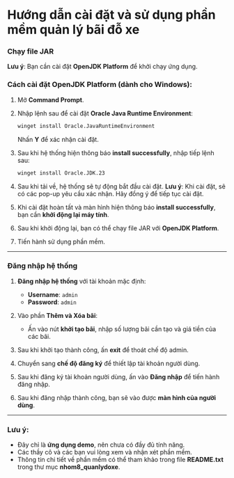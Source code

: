 
# Hướng dẫn cài đặt và sử dụng phần mềm quản lý bãi đỗ xe

### Chạy file JAR
**Lưu ý**: Bạn cần cài đặt **OpenJDK Platform** để khởi chạy ứng dụng.

### Cách cài đặt OpenJDK Platform (dành cho Windows):
1. Mở **Command Prompt**.
2. Nhập lệnh sau để cài đặt **Oracle Java Runtime Environment**:
   ```bash
   winget install Oracle.JavaRuntimeEnvironment
   ```
   Nhấn **Y** để xác nhận cài đặt.

3. Sau khi hệ thống hiện thông báo **install successfully**, nhập tiếp lệnh sau:
   ```bash
   winget install Oracle.JDK.23
   ```
4. Sau khi tải về, hệ thống sẽ tự động bắt đầu cài đặt. **Lưu ý**: Khi cài đặt, sẽ có các pop-up yêu cầu xác nhận. Hãy đồng ý để tiếp tục cài đặt.

5. Khi cài đặt hoàn tất và màn hình hiện thông báo **install successfully**, bạn cần **khởi động lại máy tính**.

6. Sau khi khởi động lại, bạn có thể chạy file JAR với **OpenJDK Platform**.

7. Tiến hành sử dụng phần mềm.

---

### Đăng nhập hệ thống

1. **Đăng nhập hệ thống** với tài khoản mặc định:
   - **Username**: `admin`
   - **Password**: `admin`

2. Vào phần **Thêm và Xóa bãi**:
   - Ấn vào nút **khởi tạo bãi**, nhập số lượng bãi cần tạo và giá tiền của các bãi.

3. Sau khi khởi tạo thành công, ấn **exit** để thoát chế độ admin.

4. Chuyển sang **chế độ đăng ký** để thiết lập tài khoản người dùng.

5. Sau khi đăng ký tài khoản người dùng, ấn vào **Đăng nhập** để tiến hành đăng nhập.

6. Sau khi đăng nhập thành công, bạn sẽ vào được **màn hình của người dùng**.

---

### Lưu ý:
- Đây chỉ là **ứng dụng demo**, nên chưa có đầy đủ tính năng.  
- Các thầy cô và các bạn vui lòng xem và nhận xét phần mềm.  
- Thông tin chi tiết về phần mềm có thể tham khảo trong file **README.txt** trong thư mục **nhom8_quanlydoxe**.
